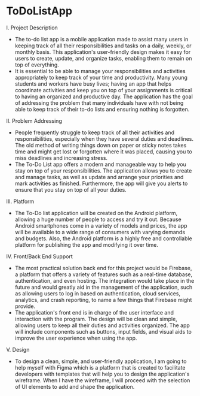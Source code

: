 # ToDoListApp
I.	Project Description

-	The to-do list app is a mobile application made to assist many users in keeping track of all their responsibilities and tasks on a daily, weekly, or monthly basis. This application's user-friendly design makes it easy for users to create, update, and organize tasks, enabling them to remain on top of everything.
-	It is essential to be able to manage your responsibilities and activities appropriately to keep track of your time and productivity. Many young students and workers have busy lives; having an app that helps coordinate activities and keep you on top of your assignments is critical to having an organized and productive day. The application has the goal of addressing the problem that many individuals have with not being able to keep track of their to-do lists and ensuring nothing is forgotten.


II.	Problem Addressing

-	People frequently struggle to keep track of all their activities and responsibilities, especially when they have several duties and deadlines. The old method of writing things down on paper or sticky notes takes time and might get lost or forgotten where it was placed, causing you to miss deadlines and increasing stress.
-	The To-Do List app offers a modern and manageable way to help you stay on top of your responsibilities. The application allows you to create and manage tasks, as well as update and arrange your priorities and mark activities as finished. Furthermore, the app will give you alerts to ensure that you stay on top of all your duties.


III.	Platform

-	The To-Do list application will be created on the Android platform, allowing a huge number of people to access and try it out. Because Android smartphones come in a variety of models and prices, the app will be available to a wide range of consumers with varying demands and budgets. Also, the Android platform is a highly free and controllable platform for publishing the app and modifying it over time.

IV.	Front/Back End Support

-	The most practical solution back end for this project would be Firebase, a platform that offers a variety of features such as a real-time database, authentication, and even hosting. The integration would take place in the future and would greatly aid in the management of the application, such as allowing users to log in based on authentication, cloud services, analytics, and crash reporting, to name a few things that Firebase might provide.
-	The application's front end is in charge of the user interface and interaction with the program. The design will be clean and simple, allowing users to keep all their duties and activities organized. The app will include components such as buttons, input fields, and visual aids to improve the user experience when using the app.


V.	Design

-	To design a clean, simple, and user-friendly application, I am going to help myself with Figma which is a platform that is created to facilitate developers with templates that will help you to design the application's wireframe. When I have the wireframe, I will proceed with the selection of UI elements to add and shape the application.
